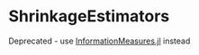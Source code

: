 # ShrinkageEstimators

Deprecated - use [InformationMeasures.jl](https://github.com/Tchanders/InformationMeasures.jl) instead
